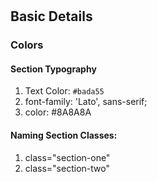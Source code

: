 # 

## Basic Details

### Colors

#### Section Typography

1. Text Color: `#bada55`
2. font-family: 'Lato', sans-serif;
3. color: #8A8A8A

#### Naming Section Classes:
1. class="section-one" 
2. class="section-two"